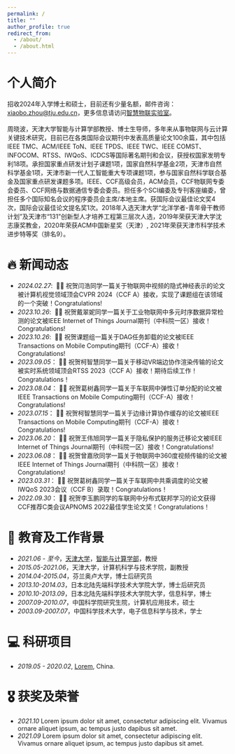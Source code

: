 ```yaml
---
permalink: /
title: ""
author_profile: true
redirect_from: 
  - /about/
  - /about.html
---
```


<span class='anchor' id='about-me'></span>
# 个人简介

招收2024年入学博士和硕士，目前还有少量名额，邮件咨询：xiaobo.zhou@tju.edu.cn，更多信息请访问[智慧物联实验室](http://www.smartiotlab.net)。
<br/>
<br/>
周晓波，天津大学智能与计算学部教授、博士生导师，多年来从事物联网与云计算关键技术研究，目前已在各类国际会议期刊中发表高质量论文100余篇，其中包括IEEE TMC、ACM/IEEE ToN、IEEE TPDS、IEEE TWC、IEEE COMST、INFOCOM、RTSS、IWQoS、ICDCS等国际著名期刊和会议，获授权国家发明专利18项。承担国家重点研发计划子课题1项，国家自然科学基金2项，天津市自然科学基金1项，天津市新一代人工智能重大专项课题1项，参与国家自然科学联合基金及国家重点研发课题多项。IEEE、CCF高级会员，ACM会员，CCF物联网专委会委员、CCF网络与数据通信专委会委员。担任多个SCI编委及专刊客座编委，曾担任多个国际知名会议的程序委员会主席/本地主席。获国际会议最佳论文奖4次，国际会议最佳论文提名奖1次。2018年入选天津大学“北洋学者-青年骨干教师计划”及天津市“131”创新型人才培养工程第三层次人选，2019年荣获天津大学沈志康奖教金，2020年荣获ACM中国新星奖（天津）, 2021年荣获天津市科学技术进步特等奖（排名9）。


<span class='anchor' id='news'></span>
# 🔥 新闻动态
- *2024.02.27*: &nbsp;🎉🎉 祝贺闫浩同学一篇关于物联网中视频的隐式神经表示的论文被计算机视觉领域顶会CVPR 2024（CCF A）接收，实现了课题组在该领域的一个突破！Congratulations!
- *2023.10.26*: &nbsp;🎉🎉 祝贺戴翠妮同学一篇关于工业物联网中多元时序数据异常检测的论文被IEEE Internet of Things Journal期刊（中科院一区）接收！Congratulations!
- *2023.10.26*: &nbsp;🎉🎉 祝贺课题组一篇关于DAG任务卸载的论文被IEEE Transactions on Mobile Computing期刊（CCF-A）接收！Congratulations!
- *2023.09.05*：&nbsp;🎉🎉 祝贺柯智慧同学一篇关于移动VR端边协作渲染传输的论文被实时系统领域顶会RTSS 2023（CCF A）接收！期待后续工作！Congratulations！
- *2023.08.04*：&nbsp;🎉🎉 祝贺葛树鑫同学一篇关于车联网中弹性订单分配的论文被IEEE Transactions on Mobile Computing期刊（CCF-A）接收！Congratulations!
- *2023.07.15*：&nbsp;🎉🎉 祝贺柯智慧同学一篇关于边缘计算协作缓存的论文被IEEE Transactions on Mobile Computing期刊（CCF-A）接收！Congratulations!
- *2023.06.20*：&nbsp;🎉🎉 祝贺王伟旭同学一篇关于隐私保护的服务迁移论文被IEEE Internet of Things Journal期刊（中科院一区）接收！Congratulations!
- *2023.06.08*：&nbsp;🎉🎉 祝贺曾嘉欣同学一篇关于物联网中360度视频传输的论文被IEEE Internet of Things Journal期刊（中科院一区）接收！Congratulations!
- *2023.03.31*：&nbsp;🎉🎉 祝贺葛树鑫同学一篇关于车联网中共乘调度的论文被IWQoS 2023会议（CCF B）录取！Congratulations！
- *2022.09.30*：&nbsp;🎉🎉 祝贺李玉鹏同学的车联网中分布式联邦学习的论文获得CCF推荐C类会议APNOMS 2022最佳学生论文奖！Congratulations！


<span class='anchor' id='educations'></span>
# 📖 教育及工作背景

- *2021.06 - 至今*，[天津大学](https://www.tju.edu.cn/)，[智能与计算学部](https://cic.tju.edu.cn/)，教授
- *2015.05-2021.06*，天津大学，计算机科学与技术学院，副教授
- *2014.04-2015.04*，芬兰奥卢大学，博士后研究员
- *2013.10-2014.03*，日本北陆先端科学技术大学院大学，博士后研究员
- *2010.10-2013.09*，日本北陆先端科学技术大学院大学，信息科学，博士
- *2007.09-2010.07*，中国科学院研究生院，计算机应用技术，硕士
- *2003.09-2007.07*，中国科学技术大学，电子信息科学与技术，学士

<span class='anchor' id='projects'></span>
# 💻 科研项目

- *2019.05 - 2020.02*, [Lorem](https://github.com/), China.


<span class='anchor' id='honors-and-awards'></span>
# 🎖 获奖及荣誉
- *2021.10* Lorem ipsum dolor sit amet, consectetur adipiscing elit. Vivamus ornare aliquet ipsum, ac tempus justo dapibus sit amet. 
- *2021.09* Lorem ipsum dolor sit amet, consectetur adipiscing elit. Vivamus ornare aliquet ipsum, ac tempus justo dapibus sit amet. 

<br/>
<br/>
<br/>
<br/>
